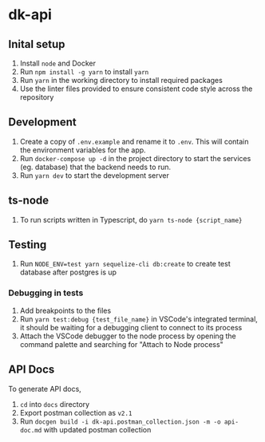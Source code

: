 # dk-api

## Inital setup
1. Install `node` and Docker
2. Run `npm install -g yarn` to install `yarn`
3. Run `yarn` in the working directory to install required packages
4. Use the linter files provided to ensure consistent code style across the repository

## Development
1. Create a copy of `.env.example` and rename it to `.env`. This will contain the environment variables for the app.
2. Run `docker-compose up -d` in the project directory to start the services (eg. database) that the backend needs to run.
3. Run `yarn dev` to start the development server

## ts-node
1. To run scripts written in Typescript, do `yarn ts-node {script_name}`

## Testing
1. Run `NODE_ENV=test yarn sequelize-cli db:create` to create test database after postgres is up

### Debugging in tests
1. Add breakpoints to the files
2. Run `yarn test:debug {test_file_name}` in VSCode's integrated terminal, it should be waiting for a debugging client to connect to its process
3. Attach the VSCode debugger to the node process by opening the command palette and searching for "Attach to Node process"

## API Docs
To generate API docs,
1. `cd` into `docs` directory
2. Export postman collection as `v2.1`
3. Run `docgen build -i dk-api.postman_collection.json -m -o api-doc.md` with updated postman collection

